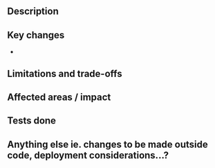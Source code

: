 ## Description


## Key changes
- 

## Limitations and trade-offs


## Affected areas / impact


## Tests done


## Anything else ie. changes to be made outside code, deployment considerations...?
